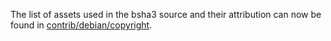 The list of assets used in the bsha3 source and their attribution can now be found in [contrib/debian/copyright](../contrib/debian/copyright).
